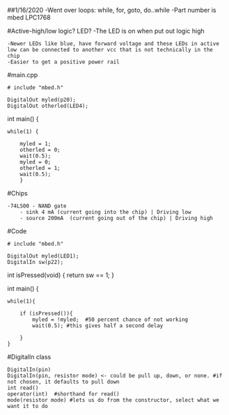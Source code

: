 ##1/16/2020
	-Went over loops: while, for, goto, do..while
	-Part number is mbed LPC1768 
	
#Active-high/low logic? LED?
	-The LED is on when put out logic high
	
	-Newer LEDs like blue, have forward voltage and these LEDs in active low can be connected to another vcc that is not technically in the chip
	-Easier to get a positive power rail

#main.cpp

	# include "mbed.h"

	DigitalOut myled(p20);
	DigitalOut otherled(LED4);


int main() {

	while(1) {

		myled = 1;
		otherled = 0;
		wait(0.5);
		myled = 0;
		otherled = 1;
		wait(0.5);
		}

#Chips

	-74LS00 - NAND gate
		- sink 4 mA (current going into the chip) | Driving low
		- source 200mA  (current going out of the chip) | Driving high
		
#Code
	
	# include "mbed.h"

	DigitalOut myled(LED1);
	DigitalIn sw(p22);

int isPressed(void)
{
return sw == 1;
}


int main() {

	while(1){

		if (isPressed()){
			myled = !myled;  #50 percent chance of not working
			wait(0.5); #this gives half a second delay

		}
	}


#DigitalIn class

	DigitalIn(pin)
	DigitalIn(pin, resistor mode) <- could be pull up, down, or none. #if not chosen, it defaults to pull down
	int read() 
	operator(int)  #shorthand for read()
	mode(resistor mode) #lets us do from the constructor, select what we want it to do








